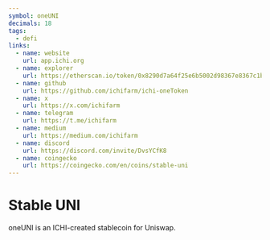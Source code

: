 ```yaml
---
symbol: oneUNI
decimals: 18
tags:
  - defi
links:
  - name: website
    url: app.ichi.org
  - name: explorer
    url: https://etherscan.io/token/0x8290d7a64f25e6b5002d98367e8367c1b532b534
  - name: github
    url: https://github.com/ichifarm/ichi-oneToken
  - name: x
    url: https://x.com/ichifarm
  - name: telegram
    url: https://t.me/ichifarm
  - name: medium
    url: https://medium.com/ichifarm
  - name: discord
    url: https://discord.com/invite/DvsYCfK8
  - name: coingecko
    url: https://coingecko.com/en/coins/stable-uni
---
```


# Stable UNI

oneUNI is an ICHI-created stablecoin for Uniswap.
